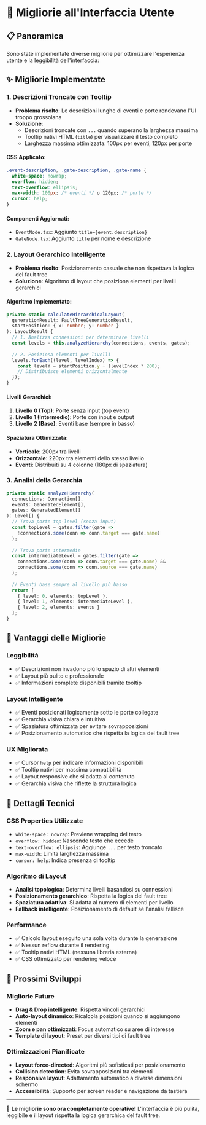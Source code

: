 # 🎨 Migliorie all'Interfaccia Utente

## 📋 Panoramica

Sono state implementate diverse migliorie per ottimizzare l'esperienza utente e la leggibilità dell'interfaccia:

## ✨ Migliorie Implementate

### 1. **Descrizioni Troncate con Tooltip**
- **Problema risolto**: Le descrizioni lunghe di eventi e porte rendevano l'UI troppo grossolana
- **Soluzione**: 
  - Descrizioni troncate con `...` quando superano la larghezza massima
  - Tooltip nativi HTML (`title`) per visualizzare il testo completo
  - Larghezza massima ottimizzata: 100px per eventi, 120px per porte

#### CSS Applicato:
```css
.event-description, .gate-description, .gate-name {
  white-space: nowrap;
  overflow: hidden;
  text-overflow: ellipsis;
  max-width: 100px; /* eventi */ o 120px; /* porte */
  cursor: help;
}
```

#### Componenti Aggiornati:
- `EventNode.tsx`: Aggiunto `title={event.description}`
- `GateNode.tsx`: Aggiunto `title` per nome e descrizione

### 2. **Layout Gerarchico Intelligente**
- **Problema risolto**: Posizionamento casuale che non rispettava la logica del fault tree
- **Soluzione**: Algoritmo di layout che posiziona elementi per livelli gerarchici

#### Algoritmo Implementato:
```typescript
private static calculateHierarchicalLayout(
  generationResult: FaultTreeGenerationResult,
  startPosition: { x: number; y: number }
): LayoutResult {
  // 1. Analizza connessioni per determinare livelli
  const levels = this.analyzeHierarchy(connections, events, gates);
  
  // 2. Posiziona elementi per livelli
  levels.forEach((level, levelIndex) => {
    const levelY = startPosition.y + (levelIndex * 200);
    // Distribuisce elementi orizzontalmente
  });
}
```

#### Livelli Gerarchici:
1. **Livello 0 (Top)**: Porte senza input (top event)
2. **Livello 1 (Intermedio)**: Porte con input e output
3. **Livello 2 (Base)**: Eventi base (sempre in basso)

#### Spaziatura Ottimizzata:
- **Verticale**: 200px tra livelli
- **Orizzontale**: 220px tra elementi dello stesso livello
- **Eventi**: Distribuiti su 4 colonne (180px di spaziatura)

### 3. **Analisi della Gerarchia**
```typescript
private static analyzeHierarchy(
  connections: Connection[],
  events: GeneratedElement[],
  gates: GeneratedElement[]
): Level[] {
  // Trova porte top-level (senza input)
  const topLevel = gates.filter(gate => 
    !connections.some(conn => conn.target === gate.name)
  );
  
  // Trova porte intermedie
  const intermediateLevel = gates.filter(gate => 
    connections.some(conn => conn.target === gate.name) &&
    connections.some(conn => conn.source === gate.name)
  );
  
  // Eventi base sempre al livello più basso
  return [
    { level: 0, elements: topLevel },
    { level: 1, elements: intermediateLevel },
    { level: 2, elements: events }
  ];
}
```

## 🎯 Vantaggi delle Migliorie

### **Leggibilità**
- ✅ Descrizioni non invadono più lo spazio di altri elementi
- ✅ Layout più pulito e professionale
- ✅ Informazioni complete disponibili tramite tooltip

### **Layout Intelligente**
- ✅ Eventi posizionati logicamente sotto le porte collegate
- ✅ Gerarchia visiva chiara e intuitiva
- ✅ Spaziatura ottimizzata per evitare sovrapposizioni
- ✅ Posizionamento automatico che rispetta la logica del fault tree

### **UX Migliorata**
- ✅ Cursor `help` per indicare informazioni disponibili
- ✅ Tooltip nativi per massima compatibilità
- ✅ Layout responsive che si adatta al contenuto
- ✅ Gerarchia visiva che riflette la struttura logica

## 🔧 Dettagli Tecnici

### **CSS Properties Utilizzate**
- `white-space: nowrap`: Previene wrapping del testo
- `overflow: hidden`: Nasconde testo che eccede
- `text-overflow: ellipsis`: Aggiunge `...` per testo troncato
- `max-width`: Limita larghezza massima
- `cursor: help`: Indica presenza di tooltip

### **Algoritmo di Layout**
- **Analisi topologica**: Determina livelli basandosi su connessioni
- **Posizionamento gerarchico**: Rispetta la logica del fault tree
- **Spaziatura adattiva**: Si adatta al numero di elementi per livello
- **Fallback intelligente**: Posizionamento di default se l'analisi fallisce

### **Performance**
- ✅ Calcolo layout eseguito una sola volta durante la generazione
- ✅ Nessun reflow durante il rendering
- ✅ Tooltip nativi HTML (nessuna libreria esterna)
- ✅ CSS ottimizzato per rendering veloce

## 🚀 Prossimi Sviluppi

### **Migliorie Future**
- **Drag & Drop intelligente**: Rispetta vincoli gerarchici
- **Auto-layout dinamico**: Ricalcola posizioni quando si aggiungono elementi
- **Zoom e pan ottimizzati**: Focus automatico su aree di interesse
- **Template di layout**: Preset per diversi tipi di fault tree

### **Ottimizzazioni Pianificate**
- **Layout force-directed**: Algoritmi più sofisticati per posizionamento
- **Collision detection**: Evita sovrapposizioni tra elementi
- **Responsive layout**: Adattamento automatico a diverse dimensioni schermo
- **Accessibilità**: Supporto per screen reader e navigazione da tastiera

---

🎉 **Le migliorie sono ora completamente operative!** 
L'interfaccia è più pulita, leggibile e il layout rispetta la logica gerarchica del fault tree.
